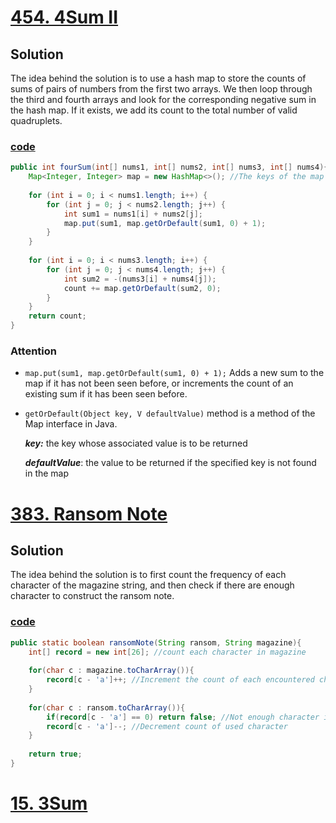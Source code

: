 # [454. 4Sum II](https://leetcode.com/problems/4sum-ii/)

## Solution
The idea behind the solution is to use a hash map to store the counts of
sums of pairs of numbers from the first two arrays. We then loop through
the third and fourth arrays and look for the corresponding negative sum
in the hash map. If it exists, we add its count to the total number of
valid quadruplets.

### [code](../../src/main/java/day6_10/Day7T454_4SumII.java)

```java
public int fourSum(int[] nums1, int[] nums2, int[] nums3, int[] nums4){
    Map<Integer, Integer> map = new HashMap<>(); //The keys of the map are sums of pairs and the values are the counts of those sums.int count = 0;
        
    for (int i = 0; i < nums1.length; i++) {
        for (int j = 0; j < nums2.length; j++) {
            int sum1 = nums1[i] + nums2[j];
            map.put(sum1, map.getOrDefault(sum1, 0) + 1);
        }
    }
    
    for (int i = 0; i < nums3.length; i++) {
        for (int j = 0; j < nums4.length; j++) {
            int sum2 = -(nums3[i] + nums4[j]);
            count += map.getOrDefault(sum2, 0);
        }
    }
    return count;
}
```

### Attention

- ```map.put(sum1, map.getOrDefault(sum1, 0) + 1);```  Adds a new sum to the map if it has not been seen before, or increments the count of an existing sum if it has been seen before.



- ```getOrDefault(Object key, V defaultValue)``` method is a method of the Map interface in Java.

    _**key:**_  the key whose associated value is to be returned
    
    **_defaultValue_**: the value to be returned if the specified key is not found in the map

# [383. Ransom Note](https://leetcode.com/problems/ransom-note/)

## Solution

The idea behind the solution is to first count the frequency of each character
of the magazine string, and then check if there are enough character to 
construct the ransom note. 

### [code](../../src/main/java/day6_10/Day7T383RansomNote.java)
```java
public static boolean ransomNote(String ransom, String magazine){
    int[] record = new int[26]; //count each character in magazine
    
    for(char c : magazine.toCharArray()){
        record[c - 'a']++; //Increment the count of each encountered character
    }
    
    for(char c : ransom.toCharArray()){
        if(record[c - 'a'] == 0) return false; //Not enough character in magazine
        record[c - 'a']--; //Decrement count of used character
    }
    
    return true;
}
```

# [15. 3Sum](https://leetcode.com/problems/3sum/)





